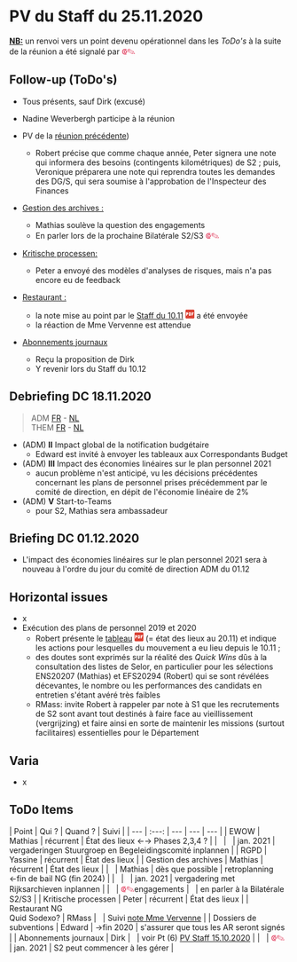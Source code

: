<link rel="stylesheet" href="https://newdevprojects.github.io/S2/S2.css">
<link rel="stylesheet" href="S2.css">

# PV du Staff du 25.11.2020

<u><b>NB:</b></u> un renvoi vers un point devenu opérationnel dans les *ToDo's* à la suite de la réunion a été signalé par <font color="crimson" size="3px">&#10179;&#9998;</font>

## Follow-up (ToDo's)

* Tous présents, sauf Dirk (excusé)
* Nadine Weverbergh participe à la réunion
* PV de la [réunion précédente](https://newdevprojects.github.io/S2/Staff_20201110/20201110_Staff_PV.html))
    * Robert précise que comme chaque année, Peter signera une note qui informera des besoins (contingents kilométriques) de S2 ; puis, Veronique préparera une note qui reprendra toutes les demandes des DG/S, qui sera soumise à l'approbation de l'Inspecteur des Finances

* <u>Gestion des archives :</u>
    * Mathias soulève la question des engagements
    * En parler lors de la prochaine Bilatérale S2/S3 <font color="crimson" size="3px">&#10179;&#9998;</font>
* <u>Kritische processen:</u>
    * Peter a envoyé des modèles d'analyses de risques, mais n'a pas encore eu de feedback
* <u>Restaurant :</u>
    * la note mise au point par le [Staff du 10.11](https://newdevprojects.github.io/S2/Staff_20201110/20201106_Keuken_Covid.pdf) ![](pdf.png) a été envoyée
    * la réaction de Mme Vervenne est attendue
* <u>Abonnements journaux</u>
    * Reçu la proposition de Dirk
    * Y revenir lors du Staff du 10.12 

## Debriefing DC 18.11.2020

> ADM [FR](https://newdevprojects.github.io/S2/Staff/20201118_Adm_FR.pdf) - [NL](https://newdevprojects.github.io/S2/Staff/20201118_Adm_NL.pdf)<br>THEM [FR](https://newdevprojects.github.io/S2/Staff/20201118_Them_FR.pdf) - [NL](https://newdevprojects.github.io/S2/Staff/20201118_Them_NL.pdf)

* (ADM) <b>II</b> Impact global de la notification budgétaire
    * Edward est invité à envoyer les tableaux aux Correspondants Budget
* (ADM) <b>III</b> Impact des économies linéaires sur le plan personnel 2021
    * aucun problème n'est anticipé, vu les décisions précédentes concernant les plans de personnel prises précédemment par le comité de direction, en dépit de l'économie linéaire de 2%
* (ADM) <b>V</b> Start-to-Teams
    * pour S2, Mathias sera ambassadeur

## Briefing DC 01.12.2020

* L'impact des économies linéaires sur le plan
personnel 2021 sera à nouveau à l'ordre du jour du comité de direction ADM du 01.12


## Horizontal issues

* x
* Exécution des plans de personnel 2019 et 2020
    * Robert présente le [tableau](https://newdevprojects.github.io/S2/Staff_20201126/TablePlansPersonnel_20201120.pdf) ![](pdf.png) (= état des lieux au 20.11) et indique les actions pour lesquelles du mouvement a eu lieu depuis le 10.11 ;
    * des doutes sont exprimés sur la réalité des *Quick Wins* dûs à la consultation des listes de Selor, en particulier pour les sélections ENS20207 (Mathias) et EFS20294 (Robert) qui se sont révélées décevantes, le nombre ou les performances des candidats en entretien s'étant avéré très faibles
    * RMass: invite Robert à rappeler par note à S1 que les recrutements de S2 sont avant tout destinés à faire face au vieillissement (vergrijzing) et faire ainsi en sorte de maintenir les missions (surtout facilitaires) essentielles pour le Département 

## Varia

* x

## ToDo Items

| Point | Qui ? | Quand ? | Suivi |
| --- | :---: | --- | --- | --- |
| EWOW | Mathias | récurrent | &Eacute;tat des lieux &#8592;&#8594; Phases 2,3,4 ? |
| &nbsp; | &nbsp; | jan. 2021 | vergaderingen Stuurgroep en Begeleidingscomité inplannen |
| RGPD | Yassine | récurrent | &Eacute;tat des lieux |
| Gestion des archives | Mathias | récurrent | &Eacute;tat des lieux |
| &nbsp; | Mathias | dès que possible | retroplanning &#8592;fin de bail NG (fin 2024) |
| &nbsp; | &nbsp; | jan. 2021 | vergadering met Rijksarchieven inplannen |
| &nbsp; | <font color="crimson" size="3px">&#10179;&#9998;</font>engagements | &nbsp; | en parler à la Bilatérale S2/S3 |
| Kritische processen | Peter | récurrent | &Eacute;tat des lieux |
| Restaurant NG<br>Quid Sodexo? | RMass | &nbsp; | Suivi [note Mme Vervenne](https://newdevprojects.github.io/S2/Staff_20201110/20201106_Keuken_Covid.pdf) |
| Dossiers de subventions | Edward | &#8594;fin 2020 | s'assurer que tous les AR seront signés |
| Abonnements journaux | Dirk | &nbsp; | voir Pt (6) [PV Staff 15.10.2020](https://newdevprojects.github.io/S2/Staff_20201015/20201015_Staff_PV.html#6-varia) |
| &nbsp; | <font color="crimson" size="3px">&#10179;&#9998;</font> | jan. 2021 | S2 peut commencer à les gérer |

